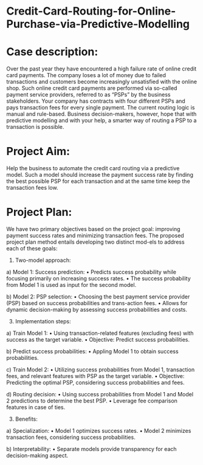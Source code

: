 # Credit-Card-Routing-for-Online-Purchase-via-Predictive-Modelling

# Case description:
Over the past year they have encountered a high failure rate of online credit card payments. The company loses a lot of money due to failed transactions and customers become increasingly unsatisfied with the 
online shop. Such online credit card payments are performed via so-called payment service providers, referred to as “PSPs” by the business stakeholders. Your company has contracts with four different PSPs and pays transaction fees for every single payment. The current routing logic is manual and rule-based. Business decision-makers, however, hope that with predictive modelling and with your help, a smarter way of routing a PSP to a transaction is possible. 

# Project Aim:
Help the business to automate the credit card routing via a predictive model. Such a model should increase the payment success rate by finding the best possible PSP for each transaction and at the same time keep the transaction fees low.

# Project Plan:
We have two primary objectives based on the project goal: improving payment success rates and minimizing transaction fees. The proposed project plan method entails developing two distinct mod-els to address each of these goals:
1) Two-model approach:
   
a) Model 1: Success prediction:
•	Predicts success probability while focusing primarily on increasing success rates.
•	The success probability from Model 1 is used as input for the second model.

b) Model 2: PSP selection:
•	Choosing the best payment service provider (PSP) based on success probabilities and trans-action fees.
•	Allows for dynamic decision-making by assessing success probabilities and costs.

3)	Implementation steps:

a)	Train Model 1:
•	Using transaction-related features (excluding fees) with success as the target variable.
•	Objective: Predict success probabilities.

b)	 Predict success probabilities:
•	Appling Model 1 to obtain success probabilities.

c)	Train Model 2:
•	Utilizing success probabilities from Model 1, transaction fees, and relevant features with PSP as the target variable.
•	Objective: Predicting the optimal PSP, considering success probabilities and fees.

d)	Routing decision:
•	Using success probabilities from Model 1 and Model 2 predictions to determine the best PSP.
•	Leverage fee comparison features in case of ties.

3)	Benefits:

a)	Specialization:
•	Model 1 optimizes success rates.
•	Model 2 minimizes transaction fees, considering success probabilities.

b)	Interpretability:
•	Separate models provide transparency for each decision-making aspect.




